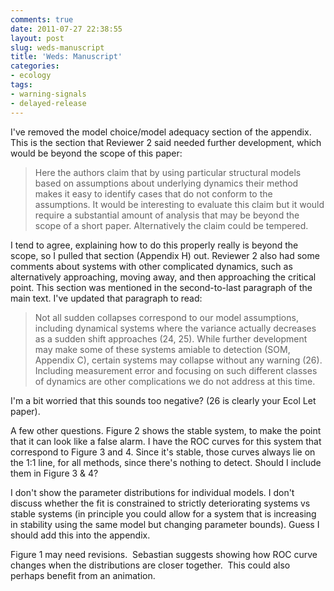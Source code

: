 ```yaml
---
comments: true
date: 2011-07-27 22:38:55
layout: post
slug: weds-manuscript
title: 'Weds: Manuscript'
categories:
- ecology
tags:
- warning-signals
- delayed-release
---
```


I've removed the model choice/model adequacy section of the appendix. This is the section that Reviewer 2 said needed further development, which would be beyond the scope of this paper:


> Here the authors claim that by using particular structural models based on assumptions about underlying dynamics their method makes it easy to identify cases that do not conform to the assumptions. It would be interesting to evaluate this claim but it would require a substantial amount of analysis that may be beyond the scope of a short paper. Alternatively the claim could be tempered.


I tend to agree, explaining how to do this properly really is beyond the scope, so I pulled that section (Appendix H) out. Reviewer 2 also had some comments about systems with other complicated dynamics, such as alternatively approaching, moving away, and then approaching the critical point. This section was mentioned in the second-to-last paragraph of the main text. I've updated that paragraph to read:


> Not all sudden collapses correspond to our model assumptions, including dynamical systems where the variance actually decreases as a sudden shift approaches (24, 25)⁠. While further development may make some of these systems amiable to detection (SOM, Appendix C), certain systems may collapse without any warning (26)⁠. Including measurement error and focusing on such different classes of dynamics are other complications we do not address at this time.


I'm a bit worried that this sounds too negative? (26 is clearly your Ecol Let paper).

A few other questions. Figure 2 shows the stable system, to make the point that it can look like a false alarm. I have the ROC curves for this system that correspond to Figure 3 and 4. Since it's stable, those curves always lie on the 1:1 line, for all methods, since there's nothing to detect. Should I include them in Figure 3 & 4?

I don't show the parameter distributions for individual models. I don't discuss whether the fit is constrained to strictly deteriorating systems vs stable systems (in principle you could allow for a system that is increasing in stability using the same model but changing parameter bounds). Guess I should add this into the appendix.

Figure 1 may need revisions.  Sebastian suggests showing how ROC curve changes when the distributions are closer together.  This could also perhaps benefit from an animation.


